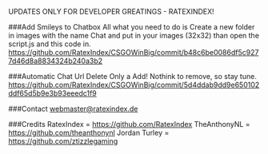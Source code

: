 UPDATES ONLY FOR DEVELOPER GREATINGS - RATEXINDEX!

###Add Smileys to Chatbox
All what you need to do is Create a new folder in images with the name Chat and put in your images (32x32) than open the script.js and this code in.
https://github.com/RatexIndex/CSGOWinBig/commit/b48c6be0086df5c9277d46d8a8834324b240a3b2

###Automatic Chat Url Delete
Only a Add! Nothink to remove, so stay tune.
https://github.com/RatexIndex/CSGOWinBig/commit/5d4ddab9dd9e650102ddf65d5b9e3b93eeedc1f9






###Contact
webmaster@ratexindex.de

###Credits
RatexIndex = https://github.com/RatexIndex
TheAnthonyNL = https://github.com/theanthonynl
Jordan Turley = https://github.com/ztizzlegaming